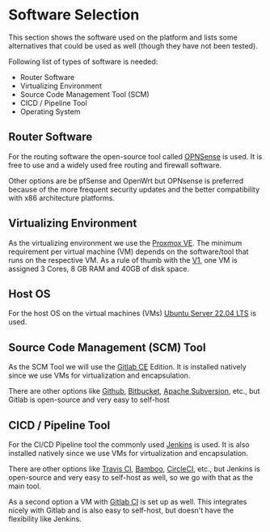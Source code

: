 # Software Selection

This section shows the software used on the platform and lists some alternatives that could be used as well (though they have not been tested).

Following list of types of software is needed:
- Router Software
- Virtualizing Environment
- Source Code Management Tool (SCM)
- CICD / Pipeline Tool
- Operating System

## Router Software
For the routing software the open-source tool called [OPNSense](https://opnsense.org/) is used.
It is free to use and a widely used free routing and firewall software.

Other options are be pfSense and OpenWrt but OPNsense is preferred because of the more frequent security updates and
the better compatibility with x86 architecture platforms.

## Virtualizing Environment
As the virtualizing environment we use the [Proxmox VE](https://www.proxmox.com).
The minimum requirement per virtual machine (VM) depends on the software/tool that runs on the respective VM.
As a rule of thumb with the [V1](../hardware/README.md#version-1), one VM is assigned 3 Cores, 8 GB RAM and 40GB of disk space.

## Host OS
For the host OS on the virtual machines (VMs) [Ubuntu Server 22.04 LTS](https://releases.ubuntu.com/22.04/) is used.

## Source Code Management (SCM) Tool
As the SCM Tool we will use the [Gitlab CE](https://docs.gitlab.com/omnibus/installation/) Edition.
It is installed natively since we use VMs for virtualization and encapsulation.

There are other options like [Github](https://github.com/), [Bitbucket](https://bitbucket.org/),
[Apache Subversion](https://subversion.apache.org/), etc., but Gitlab is open-source and very easy to self-host

## CICD / Pipeline Tool
For the CI/CD Pipeline tool the commonly used [Jenkins](https://www.jenkins.io/doc/book/installing/linux/) is used.
It is also installed natively since we use VMs for virtualization and encapsulation.

There are other options like [Travis CI](https://www.travis-ci.com/), [Bamboo](https://www.atlassian.com/software/bamboo),
[CircleCI](https://circleci.com/), etc., but Jenkins is open-source and very easy to self-host as well,
so we go with that as the main tool.

As a second option a VM with [Gitlab CI](https://docs.gitlab.com/runner/install/docker.html) is set up as well.
This integrates nicely with Gitlab and is also easy to self-host, but doesn't have the flexibility like Jenkins.